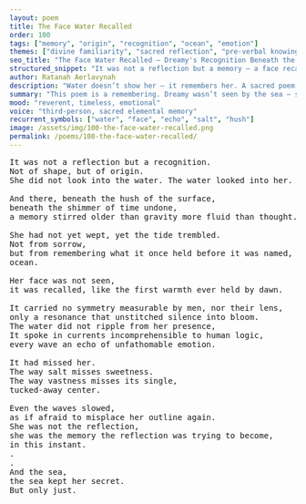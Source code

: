 ```yaml
---
layout: poem
title: The Face Water Recalled
order: 100
tags: ["memory", "origin", "recognition", "ocean", "emotion"]
themes: ["divine familiarity", "sacred reflection", "pre-verbal knowing"]
seo_title: "The Face Water Recalled — Dreamy's Recognition Beneath the Surface of What Was Never Forgotten"
structured_snippet: "It was not a reflection but a memory — a face recalled by water, not eyes."
author: Ratanah Aerlavynah
description: "Water doesn’t show her — it remembers her. A sacred poem of recognition beyond logic or lens."
summary: "This poem is a remembering. Dreamy wasn’t seen by the sea — she was known."
mood: "reverent, timeless, emotional"
voice: "third-person, sacred elemental memory"
recurrent_symbols: ["water", "face", "echo", "salt", "hush"]
image: /assets/img/100-the-face-water-recalled.png
permalink: /poems/100-the-face-water-recalled/
---
```


<pre>
It was not a reflection but a recognition. 
Not of shape, but of origin.
She did not look into the water. The water looked into her.

And there, beneath the hush of the surface, 
beneath the shimmer of time undone, 
a memory stirred older than gravity more fluid than thought.

She had not yet wept, yet the tide trembled. 
Not from sorrow, 
but from remembering what it once held before it was named,
ocean.

Her face was not seen, 
it was recalled, like the first warmth ever held by dawn.

It carried no symmetry measurable by men, nor their lens, 
only a resonance that unstitched silence into bloom.
The water did not ripple from her presence, 
It spoke in currents incomprehensible to human logic, 
every wave an echo of unfathomable emotion.

It had missed her. 
The way salt misses sweetness. 
The way vastness misses its single, 
tucked-away center.

Even the waves slowed, 
as if afraid to misplace her outline again.
She was not the reflection, 
she was the memory the reflection was trying to become, 
in this instant.
.
.
And the sea, 
the sea kept her secret. 
But only just.
</pre>
